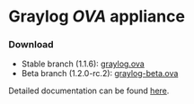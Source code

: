 Graylog *OVA* appliance
========================

### Download

  * Stable branch (1.1.6): [graylog.ova](https://packages.graylog2.org/releases/graylog2-omnibus/ova/graylog.ova)
  * Beta branch (1.2.0-rc.2): [graylog-beta.ova](https://packages.graylog2.org/releases/graylog2-omnibus/ova/graylog-beta.ova)

Detailed documentation can be found [here](http://docs.graylog.org/en/latest/pages/installation/virtual_machine_appliances.html).
